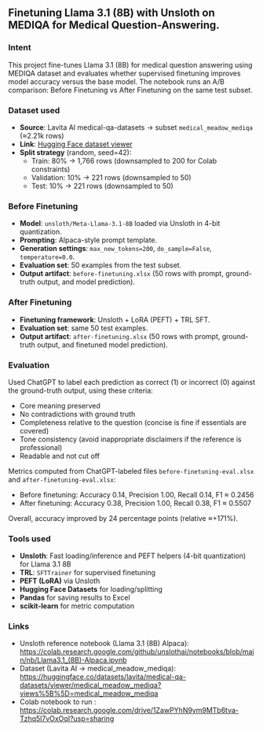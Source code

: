 ## Finetuning Llama 3.1 (8B) with Unsloth on MEDIQA for Medical Question-Answering. 

### Intent

This project fine-tunes Llama 3.1 (8B) for medical question answering using MEDIQA dataset and evaluates whether supervised finetuning improves model accuracy versus the base model. The notebook runs an A/B comparison: Before Finetuning vs After Finetuning on the same test subset.

### Dataset used

- **Source**: Lavita AI medical-qa-datasets → subset `medical_meadow_mediqa` (≈2.21k rows)
- **Link**: [Hugging Face dataset viewer](https://huggingface.co/datasets/lavita/medical-qa-datasets/viewer/medical_meadow_mediqa?views%5B%5D=medical_meadow_mediqa)
- **Split strategy** (random, seed=42):
  - Train: 80% → 1,766 rows (downsampled to 200 for Colab constraints)
  - Validation: 10% → 221 rows (downsampled to 50)
  - Test: 10% → 221 rows (downsampled to 50)

### Before Finetuning

- **Model**: `unsloth/Meta-Llama-3.1-8B` loaded via Unsloth in 4-bit quantization.
- **Prompting**: Alpaca-style prompt template.
- **Generation settings**: `max_new_tokens=200`, `do_sample=False`, `temperature=0.0`.
- **Evaluation set**: 50 examples from the test subset.
- **Output artifact**: `before-finetuning.xlsx` (50 rows with prompt, ground-truth output, and model prediction).

### After Finetuning

- **Finetuning framework**: Unsloth + LoRA (PEFT) + TRL SFT.
- **Evaluation set**: same 50 test examples.
- **Output artifact**: `after-finetuning.xlsx` (50 rows with prompt, ground-truth output, and finetuned model prediction).

### Evaluation

Used ChatGPT to label each prediction as correct (1) or incorrect (0) against the ground-truth output, using these criteria:

- Core meaning preserved
- No contradictions with ground truth
- Completeness relative to the question (concise is fine if essentials are covered)
- Tone consistency (avoid inappropriate disclaimers if the reference is professional)
- Readable and not cut off

Metrics computed from ChatGPT-labeled files `before-finetuning-eval.xlsx` and `after-finetuning-eval.xlsx`:

- Before finetuning: Accuracy 0.14, Precision 1.00, Recall 0.14, F1 ≈ 0.2456
- After finetuning: Accuracy 0.38, Precision 1.00, Recall 0.38, F1 ≈ 0.5507

Overall, accuracy improved by 24 percentage points (relative ≈+171%).

### Tools used

- **Unsloth**: Fast loading/inference and PEFT helpers (4-bit quantization) for Llama 3.1 8B
- **TRL**: `SFTTrainer` for supervised finetuning
- **PEFT (LoRA)** via Unsloth
- **Hugging Face Datasets** for loading/splitting
- **Pandas** for saving results to Excel
- **scikit-learn** for metric computation

### Links

- Unsloth reference notebook (Llama 3.1 (8B) Alpaca):
  https://colab.research.google.com/github/unslothai/notebooks/blob/main/nb/Llama3.1_(8B)-Alpaca.ipynb
- Dataset (Lavita AI → medical_meadow_mediqa):
  https://huggingface.co/datasets/lavita/medical-qa-datasets/viewer/medical_meadow_mediqa?views%5B%5D=medical_meadow_mediqa
- Colab notebook to run :
  <https://colab.research.google.com/drive/1ZawPYhN9ym9MTb6tva-Tzhq5l7vOxOqI?usp=sharing>
